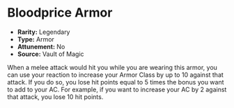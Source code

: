 # Bloodprice Armor

- **Rarity:** Legendary
- **Type:** Armor
- **Attunement:** No
- **Source:** Vault of Magic

When a melee attack would hit you while you are wearing this armor, you can use your reaction to increase your Armor Class by up to 10 against that attack. If you do so, you lose hit points equal to 5 times the bonus you want to add to your AC. For example, if you want to increase your AC by 2 against that attack, you lose 10 hit points.
